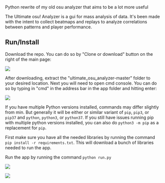 Python rewrite of my old osu analyzer that aims to be a lot more useful

The Ultimate osu! Analyzer is a gui for mass analysis of data. It's been made with the intent to collect beatmaps and replays to analyze correlations between patterns and player performance.


## Run/Install

Download the repo. You can do so by "Clone or download" button on the right of the main page:

![](https://i.imgur.com/XV6jqen.png)

After downloading, extract the "ultimate_osu_analyzer-master" folder to your desired location. Next you will need to open cmd console. You can do so by typing in "cmd" in the address bar in the app folder and hitting enter:

![](https://i.imgur.com/QF3DYuC.png)

If you have multiple Python versions installed, commands may differ slightly from min. But generally it will be either or similar variant of `pip`, `pip3`, or `pip37` and `python`, `python3`, or `python37`. If you still have issues running pip with multiple python versions installed, you can also do `python3 -m pip` as a replacement for `pip`.

First make sure you have all the needed libraries by running the command `pip install -r requirements.txt`. This will download a bunch of libraries needed to run the app.

Run the app by running the command `python run.py`

![](https://i.imgur.com/dvlOPhX.png)

![](https://i.imgur.com/TyszCFI.png)
